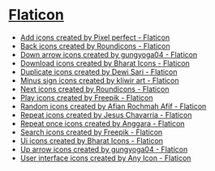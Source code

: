 # [Flaticon](www.flaticon.com)

- <a href="https://www.flaticon.com/free-icons/add" title="add icons">Add icons created by Pixel perfect - Flaticon</a>
- <a href="https://www.flaticon.com/free-icons/back" title="back icons">Back icons created by Roundicons - Flaticon</a>
- <a href="https://www.flaticon.com/free-icons/down-arrow" title="down arrow icons">Down arrow icons created by gungyoga04 - Flaticon</a>
- <a href="https://www.flaticon.com/free-icons/download" title="download icons">Download icons created by Bharat Icons - Flaticon</a>
- <a href="https://www.flaticon.com/free-icons/duplicate" title="duplicate icons">Duplicate icons created by Dewi Sari - Flaticon</a>
- <a href="https://www.flaticon.com/free-icons/minus-sign" title="minus sign icons">Minus sign icons created by kliwir art - Flaticon</a>
- <a href="https://www.flaticon.com/free-icons/next" title="next icons">Next icons created by Roundicons - Flaticon</a>
- <a href="https://www.flaticon.com/free-icons/play" title="play icons">Play icons created by Freepik - Flaticon</a>
- <a href="https://www.flaticon.com/free-icons/random" title="random icons">Random icons created by Afian Rochmah Afif - Flaticon</a>
- <a href="https://www.flaticon.com/free-icons/repeat" title="repeat icons">Repeat icons created by Jesus Chavarria - Flaticon</a>
- <a href="https://www.flaticon.com/free-icons/repeat-once" title="repeat once icons">Repeat once icons created by Anggara - Flaticon</a>
- <a href="https://www.flaticon.com/free-icons/search" title="search icons">Search icons created by Freepik - Flaticon</a>
- <a href="https://www.flaticon.com/free-icons/ui" title="ui icons">Ui icons created by Bharat Icons - Flaticon</a>
- <a href="https://www.flaticon.com/free-icons/up-arrow" title="up arrow icons">Up arrow icons created by gungyoga04 - Flaticon</a>
- <a href="https://www.flaticon.com/free-icons/user-interface" title="user interface icons">User interface icons created by Any Icon - Flaticon</a>
